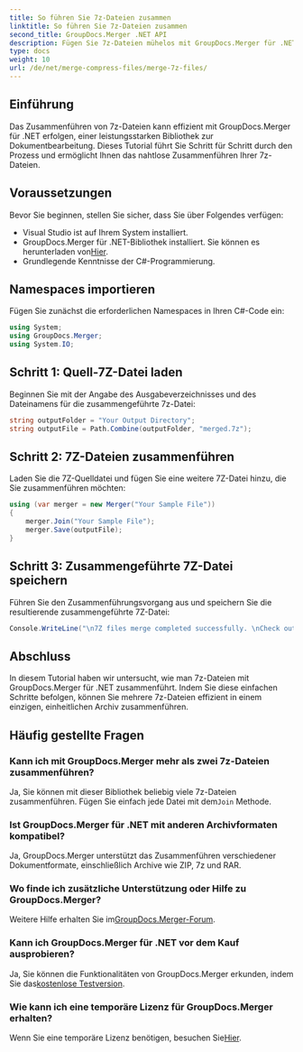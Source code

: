 ```yaml
---
title: So führen Sie 7z-Dateien zusammen
linktitle: So führen Sie 7z-Dateien zusammen
second_title: GroupDocs.Merger .NET API
description: Fügen Sie 7z-Dateien mühelos mit GroupDocs.Merger für .NET zusammen. Folgen Sie unserer Schritt-für-Schritt-Anleitung, um mehrere Archive nahtlos zu einem zusammenzuführen.
type: docs
weight: 10
url: /de/net/merge-compress-files/merge-7z-files/
---
```

## Einführung
Das Zusammenführen von 7z-Dateien kann effizient mit GroupDocs.Merger für .NET erfolgen, einer leistungsstarken Bibliothek zur Dokumentbearbeitung. Dieses Tutorial führt Sie Schritt für Schritt durch den Prozess und ermöglicht Ihnen das nahtlose Zusammenführen Ihrer 7z-Dateien.
## Voraussetzungen
Bevor Sie beginnen, stellen Sie sicher, dass Sie über Folgendes verfügen:
- Visual Studio ist auf Ihrem System installiert.
-  GroupDocs.Merger für .NET-Bibliothek installiert. Sie können es herunterladen von[Hier](https://releases.groupdocs.com/merger/net/).
- Grundlegende Kenntnisse der C#-Programmierung.

## Namespaces importieren
Fügen Sie zunächst die erforderlichen Namespaces in Ihren C#-Code ein:
```csharp
using System; 
using GroupDocs.Merger;
using System.IO;
```
## Schritt 1: Quell-7Z-Datei laden
Beginnen Sie mit der Angabe des Ausgabeverzeichnisses und des Dateinamens für die zusammengeführte 7z-Datei:
```csharp
string outputFolder = "Your Output Directory";
string outputFile = Path.Combine(outputFolder, "merged.7z");
```
## Schritt 2: 7Z-Dateien zusammenführen
Laden Sie die 7Z-Quelldatei und fügen Sie eine weitere 7Z-Datei hinzu, die Sie zusammenführen möchten:
```csharp
using (var merger = new Merger("Your Sample File"))
{
    merger.Join("Your Sample File");
    merger.Save(outputFile);
}
```
## Schritt 3: Zusammengeführte 7Z-Datei speichern
Führen Sie den Zusammenführungsvorgang aus und speichern Sie die resultierende zusammengeführte 7Z-Datei:
```csharp
Console.WriteLine("\n7Z files merge completed successfully. \nCheck output in {0}", outputFolder);
```

## Abschluss
In diesem Tutorial haben wir untersucht, wie man 7z-Dateien mit GroupDocs.Merger für .NET zusammenführt. Indem Sie diese einfachen Schritte befolgen, können Sie mehrere 7z-Dateien effizient in einem einzigen, einheitlichen Archiv zusammenführen.

## Häufig gestellte Fragen
### Kann ich mit GroupDocs.Merger mehr als zwei 7z-Dateien zusammenführen?
 Ja, Sie können mit dieser Bibliothek beliebig viele 7z-Dateien zusammenführen. Fügen Sie einfach jede Datei mit dem`Join` Methode.
### Ist GroupDocs.Merger für .NET mit anderen Archivformaten kompatibel?
Ja, GroupDocs.Merger unterstützt das Zusammenführen verschiedener Dokumentformate, einschließlich Archive wie ZIP, 7z und RAR.
### Wo finde ich zusätzliche Unterstützung oder Hilfe zu GroupDocs.Merger?
 Weitere Hilfe erhalten Sie im[GroupDocs.Merger-Forum](https://forum.groupdocs.com/c/merger/32).
### Kann ich GroupDocs.Merger für .NET vor dem Kauf ausprobieren?
 Ja, Sie können die Funktionalitäten von GroupDocs.Merger erkunden, indem Sie das[kostenlose Testversion](https://releases.groupdocs.com/).
### Wie kann ich eine temporäre Lizenz für GroupDocs.Merger erhalten?
 Wenn Sie eine temporäre Lizenz benötigen, besuchen Sie[Hier](https://purchase.groupdocs.com/temporary-license/).